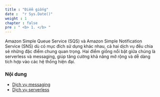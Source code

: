 ```yaml
---
title : "Điểm giống"
date :  "r Sys.Date()" 
weight : 1 
chapter : false
pre : " <b> 1. </b> "
---
```


Amazon Simple Queue Service (SQS) và Amazon Simple Notification Service (SNS) dù có mục đích sử dụng khác nhau, cả hai dịch vụ đều chia sẻ những đặc điểm chung quan trọng. Hai điểm giống nổi bật giữa chúng là serverless và messaging, giúp tăng cường khả năng mở rộng và dễ dàng tích hợp vào các hệ thống hiện đại.

### Nội dung
  - [Dịch vụ messaging](1.2-messaging/)
  - [Dịch vụ serverless](1.1-serverless/)